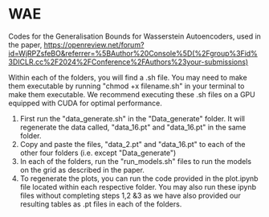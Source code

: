 # WAE
Codes for the Generalisation Bounds for Wasserstein Autoencoders, used in the paper, https://openreview.net/forum?id=WjRPZsfeBO&referrer=%5BAuthor%20Console%5D(%2Fgroup%3Fid%3DICLR.cc%2F2024%2FConference%2FAuthors%23your-submissions)

Within each of the folders, you will find a .sh file. You may need to make them executable by running "chmod +x filename.sh" in your terminal to make them executable. We recommend executing these .sh files on a GPU equipped with CUDA for optimal performance. 

1. First run the "data_generate.sh" in the "Data_generate" folder. It will regenerate the data called, "data_16.pt" and "data_16.pt" in the same folder.
2. Copy and paste the files, "data_2.pt" and "data_16.pt" to each of the other four folders (i.e. except "Data_generate")
3. In each of the folders, run the "run_models.sh" files to run the models on the grid as described in the paper. 
4. To regenerate the plots, you can run the code provided in the plot.ipynb file located within each respective folder. You may also run these ipynb files without completing steps 1,2 &3 as we have also provided our resulting tables as .pt files in each of the folders.
